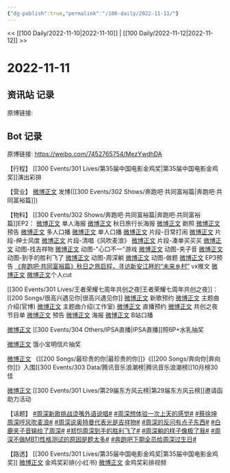 ```yaml
---
{"dg-publish":true,"permalink":"/100-daily/2022-11-11/"}
---
```



<< [[100 Daily/2022-11-10\|2022-11-10]] | [[100 Daily/2022-11-12\|2022-11-12]] >>

# 2022-11-11

## 资讯站 记录

原博链接:

## Bot 记录

原博链接: https://weibo.com/7452765754/MezYwdhDA

【行程】
[[300 Events/301 Lives/第35届中国电影金鸡奖\|第35届中国电影金鸡奖]]演出彩排

【营业】
[微博正文](http://weibo.com/1736988591/MeyZl0Cua) 发博([[300 Events/302 Shows/奔跑吧·共同富裕篇\|奔跑吧·共同富裕篇]])

【物料】
[[300 Events/302 Shows/奔跑吧·共同富裕篇\|奔跑吧·共同富裕篇]]EP2：
[微博正文](https://weibo.com/5242381821/Mev7u2pdN) 单人海报
[微博正文](https://weibo.com/5242381821/MevpPnbmE) 秋日旅行长海报
[微博正文](https://weibo.com/5242381821/MewkD5ZEd) 剧照
[微博正文](https://weibo.com/5242381821/Mex8GAHA6) 预告
[微博正文](https://weibo.com/5242381821/Mevdv1uLh) 多人口播
[微博正文](https://weibo.com/5242381821/MevjaxQ3M) 单人口播
[微博正文](https://weibo.com/5242381821/MevO1D9TO) 片段-日常打闹
[微博正文](https://weibo.com/5242381821/MexnrvNeS) 片段-绅士风度
[微博正文](https://weibo.com/5242381821/MewAJuxI5) 片段-清唱《风吹麦浪》
[微博正文](https://weibo.com/5242381821/MexA2rCi8) 片段-凑单买买买
[微博正文](https://weibo.com/5242381821/MezfyuCVm) 动图-找吉祥物
[微博正文](https://weibo.com/5242381821/MeznZzamP) 动图-"心口不一"游戏
[微博正文](https://weibo.com/5242381821/MeztoFvDa) 动图-夹子音
[微博正文](https://weibo.com/5242381821/MezAZD4AM) 动图-到手的胜利飞了
[微博正文](https://weibo.com/5242381821/MezJDlH7P) 动图-周深躺
[微博正文](https://weibo.com/5242381821/MezK86Pfg) 动图-做题
[微博正文](https://weibo.com/5242381821/MeA0toysR) EP3预告
[《奔跑吧·共同富裕篇》秋日之旅启程，寻访新安江畔的“未来乡村”](https://weibo.cn/sinaurl?u=https%3A%2F%2Fmp.weixin.qq.com%2Fs%2FOvxttMvbYdLNCrs4SwkCTg) vx推文
[微博正文](http://weibo.com/1591169702/MezO58Zmh) [微博正文](http://weibo.com/1371117067/MezSlxq9w)个人cut

[[300 Events/301 Lives/王者荣耀七周年共创之夜\|王者荣耀七周年共创之夜]]：[[200 Songs/很高兴遇见你\|很高兴遇见你]]
[微博正文](https://m.weibo.cn/2169129705/4834573722059866) 新歌预约
[微博正文](http://weibo.com/5698023579/Mevdv0oH3) 主题曲介绍(官博)
[微博正文](http://weibo.com/7478855230/MevrLoFrr) 主题曲介绍(工作室)
[微博正文](https://weibo.com/5698023579/MezgOyvj8) 直播预约
[微博正文](http://weibo.com/5698023579/MezldgNkk) 共创之夜节目单
[微博正文](http://weibo.com/7712820124/Mezz93Ak7) 预告
[微博正文](http://weibo.com/7712820124/MezJ6jlfp) 海报
[微博正文](http://weibo.com/6466290670/MezWNitNf) B站口播

[微博正文](http://weibo.com/1851789841/MeyTHaZfl) [[300 Events/304 Others/IPSA直播\|IPSA直播]]照6P+水乳抽奖

[微博正文](http://weibo.com/2606197387/MewZrksRD) 饿小宝明信片抽奖

[微博正文](http://weibo.com/7530784115/MevBQAWMW) 《[[200 Songs/最珍贵的你\|最珍贵的你]]》《[[200 Songs/奔向你\|奔向你]]》入围[[300 Events/303 Data/腾讯音乐浪潮榜\|腾讯音乐浪潮榜]]10月榜30佳

[微博正文](https://m.weibo.cn/5516625428/4834686092185996) [[300 Events/301 Lives/第29届东方风云榜\|第29届东方风云榜]]邀请函助力活动

【话题】
[#周深新歌挑战烫嘴外语说唱#](https://s.weibo.com/weibo?q=%23%E5%91%A8%E6%B7%B1%E6%96%B0%E6%AD%8C%E6%8C%91%E6%88%98%E7%83%AB%E5%98%B4%E5%A4%96%E8%AF%AD%E8%AF%B4%E5%94%B1%23)
[#周深想体验一次上天的感觉#](https://s.weibo.com/weibo?q=%23%E5%91%A8%E6%B7%B1%E6%83%B3%E4%BD%93%E9%AA%8C%E4%B8%80%E6%AC%A1%E4%B8%8A%E5%A4%A9%E7%9A%84%E6%84%9F%E8%A7%89%23)
[#蔡徐坤周深哼风吹麦浪#](https://s.weibo.com/weibo?q=%23%E8%94%A1%E5%BE%90%E5%9D%A4%E5%91%A8%E6%B7%B1%E5%93%BC%E9%A3%8E%E5%90%B9%E9%BA%A6%E6%B5%AA%23)
[#周深说奥特曼代表光是吉祥物#](https://s.weibo.com/weibo?q=%23%E5%91%A8%E6%B7%B1%E8%AF%B4%E5%A5%A5%E7%89%B9%E6%9B%BC%E4%BB%A3%E8%A1%A8%E5%85%89%E6%98%AF%E5%90%89%E7%A5%A5%E7%89%A9%23)
[#周深的反问有点子东西#](https://s.weibo.com/weibo?q=%23%E5%91%A8%E6%B7%B1%E7%9A%84%E5%8F%8D%E9%97%AE%E6%9C%89%E7%82%B9%E5%AD%90%E4%B8%9C%E8%A5%BF%23)
[#白鹿夹子音输给了周深#](https://s.weibo.com/weibo?q=%23%E7%99%BD%E9%B9%BF%E5%A4%B9%E5%AD%90%E9%9F%B3%E8%BE%93%E7%BB%99%E4%BA%86%E5%91%A8%E6%B7%B1%23)
[#郑恺周深到手的胜利飞了#](https://s.weibo.com/weibo?q=%23%E9%83%91%E6%81%BA%E5%91%A8%E6%B7%B1%E5%88%B0%E6%89%8B%E7%9A%84%E8%83%9C%E5%88%A9%E9%A3%9E%E4%BA%86%23)
[#周深躺的样子像极了我#](https://s.weibo.com/weibo?q=%23%E5%91%A8%E6%B7%B1%E8%BA%BA%E7%9A%84%E6%A0%B7%E5%AD%90%E5%83%8F%E6%9E%81%E4%BA%86%E6%88%91%23)
[#周深不做MBTI性格测试的原因是题太多#](https://s.weibo.com/weibo?q=%23%E5%91%A8%E6%B7%B1%E4%B8%8D%E5%81%9AMBTI%E6%80%A7%E6%A0%BC%E6%B5%8B%E8%AF%95%E7%9A%84%E5%8E%9F%E5%9B%A0%E6%98%AF%E9%A2%98%E5%A4%AA%E5%A4%9A%23)
[#奔跑吧下期全员给周深过生日#](https://s.weibo.com/weibo?q=%23%E5%A5%94%E8%B7%91%E5%90%A7%E4%B8%8B%E6%9C%9F%E5%85%A8%E5%91%98%E7%BB%99%E5%91%A8%E6%B7%B1%E8%BF%87%E7%94%9F%E6%97%A5%23)

【路透】
[[300 Events/301 Lives/第35届中国电影金鸡奖\|第35届中国电影金鸡奖]]
[微博正文](http://weibo.com/6433509682/MeyvKzs4o) 金鸡奖彩排(小红书)
[微博正文](https://m.weibo.cn/7365108642/4834743641706197) 金鸡奖彩排视频
